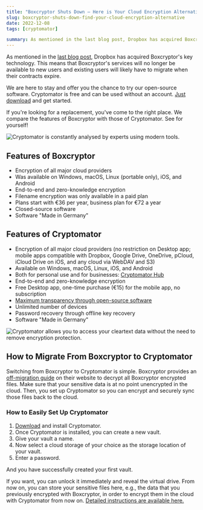 ```yaml
---
title: "Boxcryptor Shuts Down – Here is Your Cloud Encryption Alternative"
slug: boxcryptor-shuts-down-find-your-cloud-encryption-alternative
date: 2022-12-08
tags: [cryptomator]

summary: As mentioned in the last blog post, Dropbox has acquired Boxcryptor's key technology. This means that Boxcryptor's services will no longer be available to new users and existing users will likely have to migrate when their contracts expire.
---
```

As mentioned in the [last blog post](/blog/2022/11/30/congratulations-boxcryptor-dropbox/), Dropbox has acquired Boxcryptor's key technology. This means that Boxcryptor's services will no longer be available to new users and existing users will likely have to migrate when their contracts expire.

We are here to stay and offer you the chance to try our open-source software. Cryptomator is free and can be used without an account. [Just download](/downloads/) and get started.

If you're looking for a replacement, you've come to the right place. We compare the features of Boxcryptor with those of Cryptomator. See for yourself!

<img class="inline-block" src="/img/boxcryptor-alternative/cryptobot-analysis.png" srcset="/img/boxcryptor-alternative/cryptobot-analysis.png 1x, /img/boxcryptor-alternative/cryptobot-analysis@2x.png 2x" alt="Cryptomator is constantly analysed by experts using modern tools." />

## Features of Boxcryptor

- Encryption of all major cloud providers
- Was available on Windows, macOS, Linux (portable only), iOS, and Android
- End-to-end and zero-knowledge encryption
- Filename encryption was only available in a paid plan
- Plans start with €36 per year, business plan for €72 a year
- Closed-source software
- Software "Made in Germany"

## Features of Cryptomator

- Encryption of all major cloud providers (no restriction on Desktop app; mobile apps compatible with Dropbox, Google Drive, OneDrive, pCloud, iCloud Drive on iOS, and any cloud via WebDAV and S3) 
- Available on Windows, macOS, Linux, iOS, and Android
- Both for personal use and for businesses: [Cryptomator Hub](/hub/)
- End-to-end and zero-knowledge encryption
- Free Desktop app, one-time purchase (€15) for the mobile app, no subscription
- [Maximum transparency through open-source software](/open-source/)
- Unlimited number of devices
- Password recovery through offline key recovery
- Software "Made in Germany"

<img class="inline-block" src="/img/encrypt-dropbox/cryptobot-unlocking-vault.png" srcset="/img/encrypt-dropbox/cryptobot-unlocking-vault.png 1x, /img/encrypt-dropbox/cryptobot-unlocking-vault@2x.png 2x" alt="Cryptomator allows you to access your cleartext data without the need to remove encryption protection." />

## How to Migrate From Boxcryptor to Cryptomator

Switching from Boxcryptor to Cryptomator is simple. Boxcryptor provides an [off-migration guide](https://support.boxcryptor.com/en/help/faq-and-troubleshooting/#migration-guide) on their website to decrypt all Boxcryptor encrypted files. Make sure that your sensitive data is at no point unencrypted in the cloud. Then, you set up Cryptomator so you can encrypt and securely sync those files back to the cloud.

### How to Easily Set Up Cryptomator

1. [Download](/downloads/) and install Cryptomator.
2. Once Cryptomator is installed, you can create a new vault. 
3. Give your vault a name. 
4. Now select a cloud storage of your choice as the storage location of your vault. 
5. Enter a password.

And you have successfully created your first vault.

If you want, you can unlock it immediately and reveal the virtual drive. From now on, you can store your sensitive files here, e.g., the data that you previously encrypted with Boxcryptor, in order to encrypt them in the cloud with Cryptomator from now on. [Detailed instructions are available here.](https://docs.cryptomator.org/en/latest/desktop/adding-vaults/)
